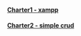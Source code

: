 #### [Charter1 - xampp ](charter1-xammp/README.md)

#### [Charter2 - simple crud ](charter2-simple-crud/README.md)
